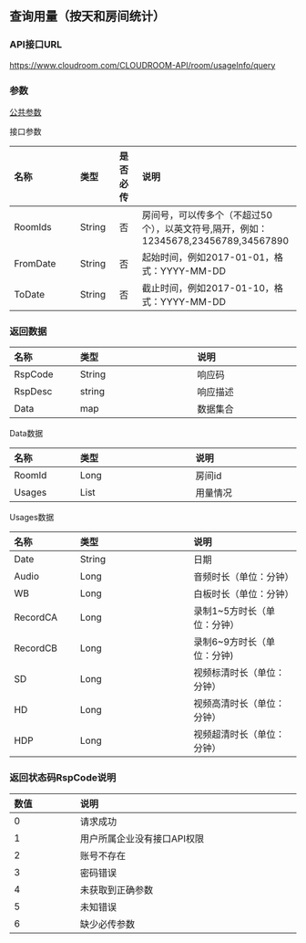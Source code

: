 
## 查询用量（按天和房间统计）

### API接口URL

https://www.cloudroom.com/CLOUDROOM-API/room/usageInfo/query

### 参数

[公共参数](README#common_param)

接口参数
<table>
    <thead>
        <tr>
            <th style="width:100px;font-weight:700;text-align: left;">名称</th>
            <th  colspan="2" style="width:800px; text-align: left;">类型</th>
            <th  colspan="2" style="width:800px; text-align: left;">是否必传</th>
            <th  colspan="2" style="width:800px; text-align: left;">说明</th>
        </tr>
    </thead>
    <tbody>
        <tr>
            <td style="font-weight:normal;">RoomIds</td>
            <td  colspan="2" style="font-weight:normal;">String</td>
            <td  colspan="2" style="font-weight:normal;">否</td>
            <td  colspan="2" style="font-weight:normal;">房间号，可以传多个（不超过50个），以英文符号,隔开，例如：12345678,23456789,34567890</td>
        </tr>
        <tr>
            <td style="font-weight:normal;">FromDate</td>
            <td  colspan="2" style="font-weight:normal;">String</td>
            <td  colspan="2" style="font-weight:normal;">否</td>
            <td  colspan="2" style="font-weight:normal;">起始时间，例如2017-01-01，格式：YYYY-MM-DD</td>
        </tr>
        <tr>
            <td style="font-weight:normal;">ToDate</td>
            <td  colspan="2" style="font-weight:normal;">String</td>
            <td  colspan="2" style="font-weight:normal;">否</td>
            <td  colspan="2" style="font-weight:normal;">截止时间，例如2017-01-10，格式：YYYY-MM-DD</td>
        </tr>
    </tbody>   
</table>

### 返回数据

<table>
    <thead>
        <tr>
            <th style="width:100px;font-weight:700;text-align: left;">名称</th>
            <th  colspan="2" style="width:800px; text-align: left;">类型</th>
            <th  colspan="2" style="width:800px; text-align: left;">说明</th>
        </tr>
    </thead>
    <tbody>
        <tr>
            <td style="font-weight:normal;">RspCode</td>
            <td  colspan="2" style="font-weight:normal;">String</td>
            <td  colspan="2" style="font-weight:normal;">响应码</td>
        </tr>
        <tr>
            <td style="font-weight:normal;">RspDesc</td>
            <td  colspan="2" style="font-weight:normal;">string</td>
            <td  colspan="2" style="font-weight:normal;">响应描述</td>
        </tr>
        <tr>
            <td style="font-weight:normal;">Data</td>
            <td  colspan="2" style="font-weight:normal;">map</td>
            <td  colspan="2" style="font-weight:normal;">数据集合</td>
        </tr>
    </tbody>   
</table>

Data数据

<table>
    <thead>
        <tr>
            <th style="width:100px;font-weight:700;text-align: left;">名称</th>
            <th  colspan="2" style="width:800px; text-align: left;">类型</th>
            <th  colspan="2" style="width:800px; text-align: left;">说明</th>
        </tr>
    </thead>
    <tbody>
       <tr>
            <td style="font-weight:normal;">RoomId</td>
            <td  colspan="2" style="font-weight:normal;">Long</td>
            <td  colspan="2" style="font-weight:normal;">房间id</td>
        </tr>
       <tr>
            <td style="font-weight:normal;">Usages</td>
            <td  colspan="2" style="font-weight:normal;">List</td>
            <td  colspan="2" style="font-weight:normal;">用量情况</td>
        </tr>
    </tbody>   
</table>

Usages数据

<table>
    <thead>
        <tr>
            <th style="width:100px;font-weight:700;text-align: left;">名称</th>
            <th  colspan="2" style="width:800px; text-align: left;">类型</th>
            <th  colspan="2" style="width:800px; text-align: left;">说明</th>
        </tr>
    </thead>
    <tbody>
       <tr>
            <td style="font-weight:normal;">Date</td>
            <td  colspan="2" style="font-weight:normal;">String</td>
            <td  colspan="2" style="font-weight:normal;">日期</td>
        </tr>
        <tr>
            <td style="font-weight:normal;">Audio</td>
            <td  colspan="2" style="font-weight:normal;">Long</td>
            <td  colspan="2" style="font-weight:normal;">音频时长（单位：分钟）</td>
        </tr>
        <tr>
            <td style="font-weight:normal;">WB</td>
            <td  colspan="2" style="font-weight:normal;">Long</td>
            <td  colspan="2" style="font-weight:normal;">白板时长（单位：分钟）</td>
        </tr>
        <tr>
            <td style="font-weight:normal;">RecordCA</td>
            <td  colspan="2" style="font-weight:normal;">Long</td>
            <td  colspan="2" style="font-weight:normal;">录制1~5方时长（单位：分钟）</td>
        </tr>
        <tr>
            <td style="font-weight:normal;">RecordCB</td>
            <td  colspan="2" style="font-weight:normal;">Long</td>
            <td  colspan="2" style="font-weight:normal;">录制6~9方时长（单位：分钟)</td>
        </tr>
        <tr>
            <td style="font-weight:normal;">SD</td>
            <td  colspan="2" style="font-weight:normal;">Long</td>
            <td  colspan="2" style="font-weight:normal;">视频标清时长（单位：分钟）</td>
        </tr>
        <tr>
            <td style="font-weight:normal;">HD</td>
            <td  colspan="2" style="font-weight:normal;">Long</td>
            <td  colspan="2" style="font-weight:normal;">视频高清时长（单位：分钟）</td>
        </tr>
        <tr>
            <td style="font-weight:normal;">HDP</td>
            <td  colspan="2" style="font-weight:normal;">Long</td>
            <td  colspan="2" style="font-weight:normal;">视频超清时长（单位：分钟）</td>
        </tr>
    </tbody>   
</table>

### 返回状态码RspCode说明

<table>
    <thead>
        <tr>
            <th style="width:100px;font-weight:700;text-align: left;">数值</th>
            <th  colspan="2" style="width:800px; text-align: left;">说明</th>
        </tr>
    </thead>
    <tbody>
        <tr>
            <td style="font-weight:normal;">0</td>
            <td  colspan="2" style="font-weight:normal;">请求成功</td>
        </tr>
        <tr>
            <td style="font-weight:normal;">1</td>
            <td  colspan="2" style="font-weight:normal;">用户所属企业没有接口API权限</td>
        </tr>
        <tr>
            <td style="font-weight:normal;">2</td>
            <td  colspan="2" style="font-weight:normal;">账号不存在</td>
        </tr>
        <tr>
            <td style="font-weight:normal;">3</td>
            <td  colspan="2" style="font-weight:normal;">密码错误</td>
        </tr>
        <tr>
            <td style="font-weight:normal;">4</td>
            <td  colspan="2" style="font-weight:normal;">未获取到正确参数</td>
        </tr>
        <tr>
            <td style="font-weight:normal;">5</td>
            <td  colspan="2" style="font-weight:normal;">未知错误</td>
        </tr>
        <tr>
            <td style="font-weight:normal;">6</td>
            <td  colspan="2" style="font-weight:normal;">缺少必传参数</td>
        </tr>
    </tbody>   
</table>
















